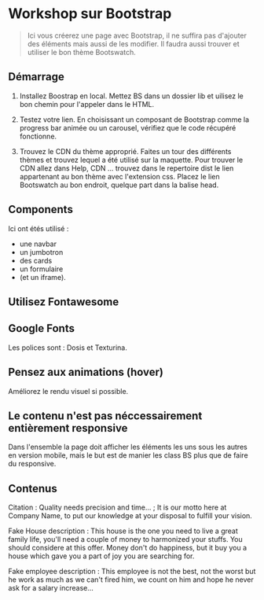 # Workshop sur Bootstrap

> Ici vous créerez une page avec Bootstrap, il ne suffira pas d'ajouter des éléments mais aussi de les modifier. Il faudra aussi trouver et utiliser le bon thème Bootswatch.

## Démarrage
1. Installez Boostrap en local.
Mettez BS dans un dossier lib et uilisez le bon chemin pour l'appeler dans le HTML.

2. Testez votre lien.
En choisissant un composant de Bootstrap comme la progress bar animée ou un carousel, vérifiez que le code récupéré fonctionne.

3. Trouvez le CDN du thème approprié.
Faites un tour des différents thèmes et trouvez lequel a été utilisé sur la maquette.
Pour trouver le CDN allez dans Help, CDN ... trouvez dans le repertoire dist le lien appartenant au bon thème avec l'extension css.
Placez le lien Bootswatch au bon endroit, quelque part dans la balise head.

## Components
Ici ont étés utilisé :
* une navbar
* un jumbotron
* des cards
* un formulaire 
* (et un iframe).

## Utilisez Fontawesome

## Google Fonts
Les polices sont : Dosis et Texturina.

## Pensez aux animations (hover)
Améliorez le rendu visuel si possible.

## Le contenu n'est pas néccessairement entièrement responsive
Dans l'ensemble la page doit afficher les éléments les uns sous les autres en version mobile, mais le but est de manier les class BS plus que de faire du responsive.

## Contenus
Citation : Quality needs precision and time... ; It is our motto here at Company Name, to put our knowledge at your disposal to fulfill your vision.

Fake House description : This house is the one you need to live a great family life, you'll need a couple of money to harmonized your stuffs. You should considere at this offer. Money don't do happiness, but it buy you a house which gave you a part of joy you are searching for.

Fake employee description : This employee is not the best, not the worst but he work as much as we can't fired him, we count on him and hope he never ask for a salary increase...